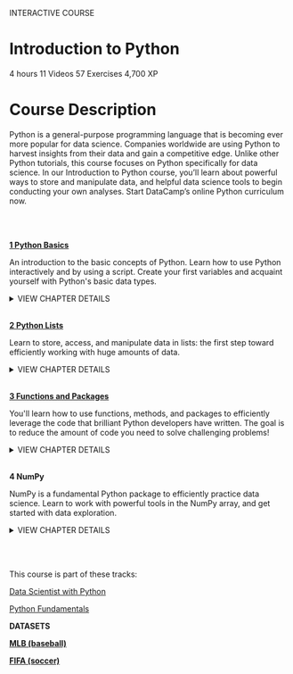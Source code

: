 INTERACTIVE COURSE
# Introduction to Python

4 hours
11 Videos
57 Exercises
4,700 XP

# Course Description

Python is a general-purpose programming language that is becoming ever more popular for data science. Companies worldwide are using Python to harvest insights from their data and gain a competitive edge. Unlike other Python tutorials, this course focuses on Python specifically for data science. In our Introduction to Python course, you’ll learn about powerful ways to store and manipulate data, and helpful data science tools to begin conducting your own analyses. Start DataCamp’s online Python curriculum now.

<br><br>

[**1 Python Basics**](https://github.com/Torregu/DataCamp/tree/main/Courses/Programming/Python/Introduction%20to%20Python/1%20Python%20Basics)

An introduction to the basic concepts of Python. Learn how to use Python interactively and by using a script. Create your first variables and acquaint yourself with Python's basic data types.

<details>
<summary>VIEW CHAPTER DETAILS</summary>
<ul>
<li><a href="https://github.com/Torregu/DataCamp/tree/main/Courses/Programming/Python/Introduction%20to%20Python/1%20Python%20Basics/1.%20Hello%20Python">Hello Python</a> --------------------------------------------------------------------------------------------------------------- 50 xp</li>
<li><a href="https://github.com/Torregu/DataCamp/tree/main/Courses/Programming/Python/Introduction%20to%20Python/1%20Python%20Basics/2.%20The%20Python%20Interface">The Python Interface</a> ----------------------------------------------------------------------------------------------------- 100 xp</li>
<li><a href="https://github.com/Torregu/DataCamp/tree/main/Courses/Programming/Python/Introduction%20to%20Python/1%20Python%20Basics/3.%20When%20to%20use%20Python">When to use Python?</a> ------------------------------------------------------------------------------------------------------ 50 xp</li>
<li><a href="https://github.com/Torregu/DataCamp/tree/main/Courses/Programming/Python/Introduction%20to%20Python/1%20Python%20Basics/4.%20Any%20comments">Any comments?</a> ----------------------------------------------------------------------------------------------------------- 100 xp</li>
<li><a href="https://github.com/Torregu/DataCamp/tree/main/Courses/Programming/Python/Introduction%20to%20Python/1%20Python%20Basics/5.%20Python%20as%20a%20calculator">Python as a calculator</a> ---------------------------------------------------------------------------------------------------- 100 xp</li>
<li><a href="https://github.com/Torregu/DataCamp/tree/main/Courses/Programming/Python/Introduction%20to%20Python/1%20Python%20Basics/6.%20Variable%20and%20Types">Variables and Types</a> -------------------------------------------------------------------------------------------------------- 50 xp</li>
<li><a href="https://github.com/Torregu/DataCamp/tree/main/Courses/Programming/Python/Introduction%20to%20Python/1%20Python%20Basics/7.%20Variable%20Assignment">Variable Assignment</a> ------------------------------------------------------------------------------------------------------ 100 xp</li>
<li><a href="https://github.com/Torregu/DataCamp/tree/main/Courses/Programming/Python/Introduction%20to%20Python/1%20Python%20Basics/8.%20Calculations%20with%20variables">Calculations with variables</a> ----------------------------------------------------------------------------------------------- 100 xp</li>
<li><a href="https://github.com/Torregu/DataCamp/tree/main/Courses/Programming/Python/Introduction%20to%20Python/1%20Python%20Basics/9.%20Other%20variable%20types">Other variable types</a> ------------------------------------------------------------------------------------------------------ 100 xp</li>
<li><a href="https://github.com/Torregu/DataCamp/tree/main/Courses/Programming/Python/Introduction%20to%20Python/1%20Python%20Basics/10.%20Guess%20the%20type">Guess the type</a> ------------------------------------------------------------------------------------------------------------- 50 xp</li>
<li><a href="https://github.com/Torregu/DataCamp/tree/main/Courses/Programming/Python/Introduction%20to%20Python/1%20Python%20Basics/11.%20Operations%20with%20other%20types">Operations with other types</a> --------------------------------------------------------------------------------------------- 100 xp</li>
<li><a href="https://github.com/Torregu/DataCamp/tree/main/Courses/Programming/Python/Introduction%20to%20Python/1%20Python%20Basics/12.%20Type%20conversion">Type conversion</a> ---------------------------------------------------------------------------------------------------------- 100 xp</li>
<li><a href="https://github.com/Torregu/DataCamp/tree/main/Courses/Programming/Python/Introduction%20to%20Python/1%20Python%20Basics/13.%20Can%20Python%20handle%20everything">Can Python handle everything?</a> ------------------------------------------------------------------------------------------- 50 xp</li>
</ul>
</details>

<br>

[**2 Python Lists**](https://github.com/Torregu/DataCamp/tree/main/Courses/Programming/Python/Introduction%20to%20Python/2%20Python%20Lists)

Learn to store, access, and manipulate data in lists: the first step toward efficiently working with huge amounts of data.

<details>
<summary>VIEW CHAPTER DETAILS</summary>
<ul>
<li><a href="https://github.com/Torregu/DataCamp/tree/main/Courses/Programming/Python/Introduction%20to%20Python/2%20Python%20Lists/1.%20Python%20Lists">Python Lists</a> ---------------------------------------------------------------------------------------------------------------- 50 xp</li>
<li><a href="https://github.com/Torregu/DataCamp/tree/main/Courses/Programming/Python/Introduction%20to%20Python/2%20Python%20Lists/2.%20Create%20a%20list">Create a list</a> --------------------------------------------------------------------------------------------------------------- 100 xp</li>
<li><a href="https://github.com/Torregu/DataCamp/tree/main/Courses/Programming/Python/Introduction%20to%20Python/2%20Python%20Lists/3.%20Create%20list%20with%20different%20types">Create list with different types</a> ------------------------------------------------------------------------------------------- 100 xp</li>
<li><a href="https://github.com/Torregu/DataCamp/tree/main/Courses/Programming/Python/Introduction%20to%20Python/2%20Python%20Lists/4.%20Select%20the%20valid%20list">Select the valid list</a> --------------------------------------------------------------------------------------------------------- 50 xp</li>
<li><a href="https://github.com/Torregu/DataCamp/tree/main/Courses/Programming/Python/Introduction%20to%20Python/2%20Python%20Lists/5.%20List%20of%20lists">List of lists</a> ----------------------------------------------------------------------------------------------------------------- 100 xp</li>
<li><a href="https://github.com/Torregu/DataCamp/tree/main/Courses/Programming/Python/Introduction%20to%20Python/2%20Python%20Lists/6.%20Subsetting%20Lists">Subsetting Lists</a> ------------------------------------------------------------------------------------------------------------ 50 xp</li>
<li><a href="https://github.com/Torregu/DataCamp/tree/main/Courses/Programming/Python/Introduction%20to%20Python/2%20Python%20Lists/7.%20Subset%20and%20conquer">Subset and conquer</a> ------------------------------------------------------------------------------------------------------ 100 xp</li>
<li><a href="https://github.com/Torregu/DataCamp/tree/main/Courses/Programming/Python/Introduction%20to%20Python/2%20Python%20Lists/8.%20Subset%20and%20calculate">Subset and calculate</a> ------------------------------------------------------------------------------------------------------ 100 xp</li>
<li><a href="https://github.com/Torregu/DataCamp/tree/main/Courses/Programming/Python/Introduction%20to%20Python/2%20Python%20Lists/9.%20Slicing%20and%20dicing">Slicing and dicing</a> --------------------------------------------------------------------------------------------------------- 100 xp</li>
<li><a href="https://github.com/Torregu/DataCamp/tree/main/Courses/Programming/Python/Introduction%20to%20Python/2%20Python%20Lists/10.%20Slicing%20and%20dicing%20(2)">Slicing and dicing (2)</a> ----------------------------------------------------------------------------------------------------- 100 xp</li>
<li><a href="https://github.com/Torregu/DataCamp/tree/main/Courses/Programming/Python/Introduction%20to%20Python/2%20Python%20Lists/11.%20Subsetting%20lists%20of%20lists">Subsetting lists of lists</a> ----------------------------------------------------------------------------------------------------- 50 xp</li>
<li><a href="https://github.com/Torregu/DataCamp/tree/main/Courses/Programming/Python/Introduction%20to%20Python/2%20Python%20Lists/12.%20Manipulating%20Lists">Manipulating Lists</a> --------------------------------------------------------------------------------------------------------- 50 xp</li>
<li><a href="https://github.com/Torregu/DataCamp/tree/main/Courses/Programming/Python/Introduction%20to%20Python/2%20Python%20Lists/13.%20Replace%20list%20elements">Replace list elements</a> ----------------------------------------------------------------------------------------------------- 100 xp</li>
<li><a href="https://github.com/Torregu/DataCamp/tree/main/Courses/Programming/Python/Introduction%20to%20Python/2%20Python%20Lists/14.%20Extend%20a%20list">Extend a list</a> --------------------------------------------------------------------------------------------------------------- 100 xp</li>
<li><a href="https://github.com/Torregu/DataCamp/tree/main/Courses/Programming/Python/Introduction%20to%20Python/2%20Python%20Lists/15.%20Delete%20list%20elements">Delete list elements</a> -------------------------------------------------------------------------------------------------------- 50 xp</li>
<li><a href="https://github.com/Torregu/DataCamp/tree/main/Courses/Programming/Python/Introduction%20to%20Python/2%20Python%20Lists/16.%20Inner%20workings%20of%20lists">Inner workings of lists</a> ---------------------------------------------------------------------------------------------------- 100 xp</li>
</ul>
</details>

<br>

[**3 Functions and Packages**](https://github.com/Torregu/DataCamp/tree/main/Courses/Programming/Python/Introduction%20to%20Python/3%20Functions%20and%20Packages)

You'll learn how to use functions, methods, and packages to efficiently leverage the code that brilliant Python developers have written. The goal is to reduce the amount of code you need to solve challenging problems!

<details>
<summary>VIEW CHAPTER DETAILS</summary>
  
  + [Functions](https://github.com/Torregu/DataCamp/tree/main/Courses/Programming/Python/Introduction%20to%20Python/3%20Functions%20and%20Packages/1.%20Functions) ------------------------------------------------------------------------------------------------------------------- 50 xp
  + [Familiar functions](https://github.com/Torregu/DataCamp/tree/main/Courses/Programming/Python/Introduction%20to%20Python/3%20Functions%20and%20Packages/2.%20Familiar%20functions) --------------------------------------------------------------------------------------------------------- 100 xp
  + [Help!](https://github.com/Torregu/DataCamp/tree/main/Courses/Programming/Python/Introduction%20to%20Python/3%20Functions%20and%20Packages/3.%20Help!) ------------------------------------------------------------------------------------------------------------------------ 50 xp
  + [Multiple arguments](https://github.com/Torregu/DataCamp/tree/main/Courses/Programming/Python/Introduction%20to%20Python/3%20Functions%20and%20Packages/4.%20Multiple%20arguments) ------------------------------------------------------------------------------------------------------- 100 xp
  + [Methods](https://github.com/Torregu/DataCamp/tree/main/Courses/Programming/Python/Introduction%20to%20Python/3%20Functions%20and%20Packages/5.%20Methods) -------------------------------------------------------------------------------------------------------------------- 50 xp
  + [String Methods](https://github.com/Torregu/DataCamp/tree/main/Courses/Programming/Python/Introduction%20to%20Python/3%20Functions%20and%20Packages/6.%20String%20Methods) ----------------------------------------------------------------------------------------------------------- 100 xp
  + [List Methods](https://github.com/Torregu/DataCamp/tree/main/Courses/Programming/Python/Introduction%20to%20Python/3%20Functions%20and%20Packages/7.%20List%20Methods) -------------------------------------------------------------------------------------------------------------- 100 xp
  + [List Methods (2)](https://github.com/Torregu/DataCamp/tree/main/Courses/Programming/Python/Introduction%20to%20Python/3%20Functions%20and%20Packages/8.%20List%20Methods%20(2)) ---------------------------------------------------------------------------------------------------------- 100 xp
  + [Packages](https://github.com/Torregu/DataCamp/tree/main/Courses/Programming/Python/Introduction%20to%20Python/3%20Functions%20and%20Packages/9.%20Packages) ------------------------------------------------------------------------------------------------------------------- 50 xp
  + [Import package](https://github.com/Torregu/DataCamp/tree/main/Courses/Programming/Python/Introduction%20to%20Python/3%20Functions%20and%20Packages/10.%20Import%20package) ----------------------------------------------------------------------------------------------------------- 100 xp
  + [Selective import](https://github.com/Torregu/DataCamp/tree/main/Courses/Programming/Python/Introduction%20to%20Python/3%20Functions%20and%20Packages/11.%20Selective%20import) ---------------------------------------------------------------------------------------------------------- 100 xp
  + [Different ways of importing](https://github.com/Torregu/DataCamp/tree/main/Courses/Programming/Python/Introduction%20to%20Python/3%20Functions%20and%20Packages/12.%20Different%20ways%20of%20importing) ----------------------------------------------------------------------------------------------- 50 xp
</details>

<br>

**4 NumPy**

NumPy is a fundamental Python package to efficiently practice data science. Learn to work with powerful tools in the NumPy array, and get started with data exploration.

<details>
<summary>VIEW CHAPTER DETAILS</summary>
  
  +	NumPy --------------------------------------------------------------------------------------------------------------------- 50 xp
  + Your First NumPy Array -------------------------------------------------------------------------------------------------- 100 xp
  + Baseball players' height -------------------------------------------------------------------------------------------------- 100 xp
  + Baseball player's BMI ----------------------------------------------------------------------------------------------------- 100 xp
  + Lightweight baseball players --------------------------------------------------------------------------------------------- 100 xp
  + NumPy Side Effects -------------------------------------------------------------------------------------------------------- 50 xp
  + Subsetting NumPy Arrays ------------------------------------------------------------------------------------------------ 100 xp
  + 2D NumPy Arrays ---------------------------------------------------------------------------------------------------------- 50 xp
  + Your First 2D NumPy Array ----------------------------------------------------------------------------------------------- 100 xp
  + Baseball data in 2D form ------------------------------------------------------------------------------------------------- 100 xp
  + Subsetting 2D NumPy Arrays -------------------------------------------------------------------------------------------- 100 xp
  + 2D Arithmetic ------------------------------------------------------------------------------------------------------------- 100 xp
  + NumPy: Basic Statistics ---------------------------------------------------------------------------------------------------- 50 xp
  + Average versus median -------------------------------------------------------------------------------------------------- 100 xp
  + Explore the baseball data ------------------------------------------------------------------------------------------------ 100 xp
  + Blend it all together ------------------------------------------------------------------------------------------------------ 100 xp
</details>

<br><br>

This course is part of these tracks:

[Data Scientist with Python](https://github.com/Torregu/DataCamp/tree/main/Tracks/Career%20Tracks/Python/Data%20Scientist%20with%20Python)

[Python Fundamentals](https://github.com/Torregu/DataCamp/tree/main/Tracks/Skill%20Tracks/Python/Python%20Fundamentals)

**DATASETS**

[**MLB (baseball)**]()

[**FIFA (soccer)**]()

